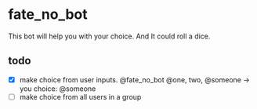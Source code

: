 # fate_no_bot

This bot will help you with your choice. And It could roll a dice.

## todo

- [x] make choice from user inputs. @fate_no_bot @one, two, @someone -> you choice: @someone
- [ ] make choice from all users in a group
